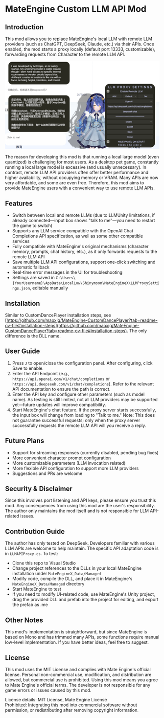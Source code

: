 # MateEngine Custom LLM API Mod

## Introduction

This mod allows you to replace MateEngine's local LLM with remote LLM providers (such as ChatGPT, DeepSeek, Claude, etc.) via their APIs. Once enabled, the mod starts a proxy locally (default port 13333, customizable), forwarding requests from Character to the remote LLM API.

![alt text](resources/intro.png)

The reason for developing this mod is that running a local large model (even quantized) is challenging for most users. As a desktop pet game, constantly running a local large model is excessive (and usually unnecessary). In contrast, remote LLM API providers often offer better performance and higher availability, without occupying memory or VRAM. Many APIs are now very affordable, and some are even free. Therefore, this mod aims to provide MateEngine users with a convenient way to use remote LLM APIs.

## Features

- Switch between local and remote LLMs (due to LLMUnity limitations, if already connected—input box shows "talk to me"—you need to restart the game to switch)
- Supports any LLM service compatible with the OpenAI Chat Completions API specification, as well as some other compatible services
- Fully compatible with MateEngine's original mechanisms (character memory, prompts, chat history, etc.), as it only forwards requests to the remote LLM API
- Save multiple LLM API configurations, support one-click switching and automatic fallback
- Real-time error messages in the UI for troubleshooting
- Settings are saved in `C:\Users\{YourUsername}\AppData\LocalLow\Shinymoon\MateEngineX\LLMProxySettings.json`, editable manually

## Installation

Similar to CustomDancePlayer installation steps, see [https://github.com/maoxig/MateEngine-CustomDancePlayer?tab=readme-ov-file#installation-steps](https://github.com/maoxig/MateEngine-CustomDancePlayer?tab=readme-ov-file#installation-steps). The only difference is the DLL name.

## User Guide

1. Press `J` to open/close the configuration panel. After configuring, click Save to enable.
2. Enter the API Endpoint (e.g., `https://api.openai.com/v1/chat/completions` or `https://api.deepseek.com/v1/chat/completions`). Refer to the relevant API documentation to ensure the path is correct.
3. Enter the API key and configure other parameters (such as model name). As testing is still limited, not all LLM providers may be supported yet—future updates will improve compatibility.
4. Start MateEngine's chat feature. If the proxy server starts successfully, the input box will change from loading to "Talk to me." Note: This does not guarantee successful requests; only when the proxy server successfully requests the remote LLM API will you receive a reply.

## Future Plans

- Support for streaming responses (currently disabled, pending bug fixes)
- More convenient character prompt configuration
- More customizable parameters (LLM invocation related)
- More flexible API configuration to support more LLM providers
- Suggestions and PRs are welcome

## Security & Disclaimer

Since this involves port listening and API keys, please ensure you trust this mod. Any consequences from using this mod are the user's responsibility. The author only maintains the mod itself and is not responsible for LLM API-related issues.

## Contribution Guide

The author has only tested on DeepSeek. Developers familiar with various LLM APIs are welcome to help maintain. The specific API adaptation code is in `LLMAPIProxy.cs`. To test:
- Clone this repo to Visual Studio
- Change project references to the DLLs in your local MateEngine installation under `MateEngineX_Data/Managed`
- Modify code, compile the DLL, and place it in MateEngine's `MateEngineX_Data/Managed` directory
- Start MateEngine to test
- If you need to modify UI-related code, use MateEngine's Unity project, drag the provided DLL and prefab into the project for editing, and export the prefab as .me

## Other Notes

This mod's implementation is straightforward, but since MateEngine is based on Mono and has trimmed many APIs, some functions require manual low-level implementation. If you have better ideas, feel free to suggest.

## License

This mod uses the MIT License and complies with Mate Engine's official license. Personal non-commercial use, modification, and distribution are allowed, but commercial use is prohibited. Using this mod means you agree to Mate Engine's official terms. The developer is not responsible for any game errors or issues caused by this mod.

License details: MIT License, Mate Engine License  
Prohibited: Integrating this mod into commercial software without permission, or redistributing after removing copyright information.